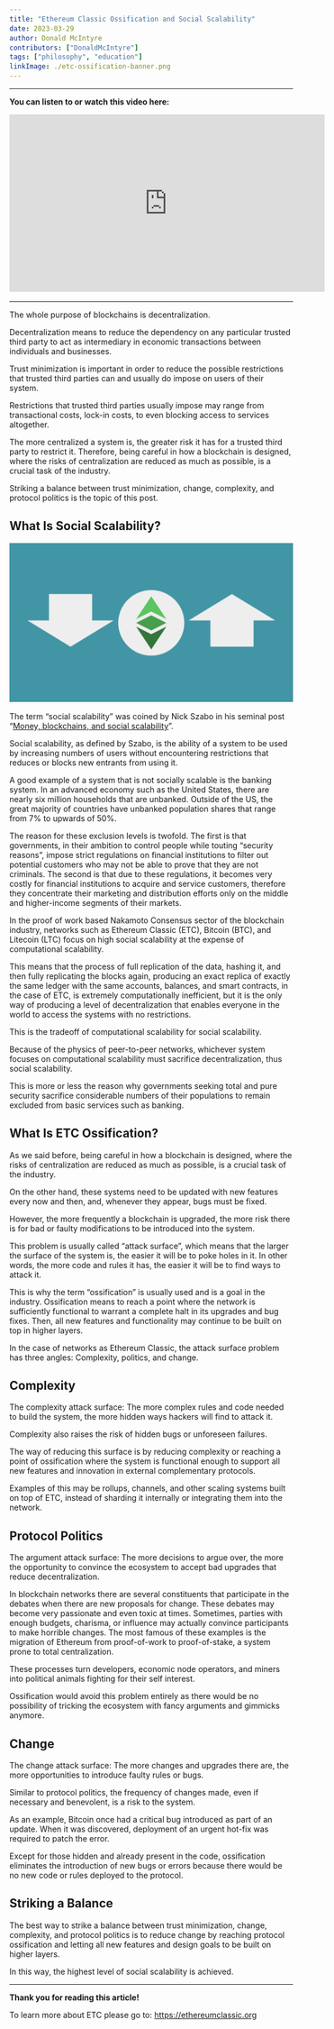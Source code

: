 ```yaml
---
title: "Ethereum Classic Ossification and Social Scalability"
date: 2023-03-29
author: Donald McIntyre
contributors: ["DonaldMcIntyre"]
tags: ["philosophy", "education"]
linkImage: ./etc-ossification-banner.png
---
```


---
**You can listen to or watch this video here:**

<iframe width="560" height="315" src="https://www.youtube.com/embed/wfas7sUqnzs" title="YouTube video player" frameborder="0" allow="accelerometer; autoplay; clipboard-write; encrypted-media; gyroscope; picture-in-picture; web-share" allowfullscreen></iframe>

---

The whole purpose of blockchains is decentralization. 

Decentralization means to reduce the dependency on any particular trusted third party to act as intermediary in economic transactions between individuals and businesses.

Trust minimization is important in order to reduce the possible restrictions that trusted third parties can and usually do impose on users of their system. 

Restrictions that trusted third parties usually impose may range from transactional costs, lock-in costs, to even blocking access to services altogether.

The more centralized a system is, the greater risk it has for a trusted third party to restrict it. Therefore, being careful in how a blockchain is designed, where the risks of centralization are reduced as much as possible, is a crucial task of the industry.

Striking a balance between trust minimization, change, complexity, and protocol politics is the topic of this post.

## What Is Social Scalability?

![Computational scalability must go down for social scalability to go up.](./etc-ossification-banner.png)

The term “social scalability” was coined by Nick Szabo in his seminal post “[Money, blockchains, and social scalability](http://unenumerated.blogspot.com/2017/02/money-blockchains-and-social-scalability.html)”.

Social scalability, as defined by Szabo, is the ability of a system to be used by increasing numbers of users without encountering restrictions that reduces or blocks new entrants from using it.

A good example of a system that is not socially scalable is the banking system. In an advanced economy such as the United States, there are nearly six million households that are unbanked. Outside of the US, the great majority of countries have unbanked population shares that range from 7% to upwards of 50%.

The reason for these exclusion levels is twofold. The first is that governments, in their ambition to control people while touting “security reasons”, impose strict regulations on financial institutions to filter out potential customers who may not be able to prove that they are not criminals. The second is that due to these regulations, it becomes very costly for financial institutions to acquire and service customers, therefore they concentrate their marketing and distribution efforts only on the middle and higher-income segments of their markets.

In the proof of work based Nakamoto Consensus sector of the blockchain industry, networks such as Ethereum Classic (ETC), Bitcoin (BTC), and Litecoin (LTC) focus on high social scalability at the expense of computational scalability. 

This means that the process of full replication of the data, hashing it, and then fully replicating the blocks again, producing an exact replica of exactly the same ledger with the same accounts, balances, and smart contracts, in the case of ETC, is extremely computationally inefficient, but it is the only way of producing a level of decentralization that enables everyone in the world to access the systems with no restrictions. 

This is the tradeoff of computational scalability for social scalability.

Because of the physics of peer-to-peer networks, whichever system focuses on computational scalability must sacrifice decentralization, thus social scalability.

This is more or less the reason why governments seeking total and pure security sacrifice considerable numbers of their populations to remain excluded from basic services such as banking.

## What Is ETC Ossification?

As we said before, being careful in how a blockchain is designed, where the risks of centralization are reduced as much as possible, is a crucial task of the industry.

On the other hand, these systems need to be updated with new features every now and then, and, whenever they appear, bugs must be fixed.

However, the more frequently a blockchain is upgraded, the more risk there is for bad or faulty modifications to be introduced into the system.

This problem is usually called “attack surface”, which means that the larger the surface of the system is, the easier it will be to poke holes in it. In other words, the more code and rules it has, the easier it will be to find ways to attack it.

This is why the term “ossification” is usually used and is a goal in the industry. Ossification means to reach a point where the network is sufficiently functional to warrant a complete halt in its upgrades and bug fixes. Then, all new features and functionality may continue to be built on top in higher layers.

In the case of networks as Ethereum Classic, the attack surface problem has three angles: Complexity, politics, and change.

## Complexity

The complexity attack surface: The more complex rules and code needed to build the system, the more hidden ways hackers will find to attack it.

Complexity also raises the risk of hidden bugs or unforeseen failures.

The way of reducing this surface is by reducing complexity or reaching a point of ossification where the system is functional enough to support all new features and innovation in external complementary protocols.

Examples of this may be rollups, channels, and other scaling systems built on top of ETC, instead of sharding it internally or integrating them into the network.

## Protocol Politics

The argument attack surface: The more decisions to argue over, the more the opportunity to convince the ecosystem to accept bad upgrades that reduce decentralization.

In blockchain networks there are several constituents that participate in the debates when there are new proposals for change. These debates may become very passionate and even toxic at times. Sometimes, parties with enough budgets, charisma, or influence may actually convince participants to make horrible changes. The most famous of these examples is the migration of Ethereum from proof-of-work to proof-of-stake, a system prone to total centralization.

These processes turn developers, economic node operators, and miners into political animals fighting for their self interest.

Ossification would avoid this problem entirely as there would be no possibility of tricking the ecosystem with fancy arguments and gimmicks anymore.

## Change

The change attack surface: The more changes and upgrades there are, the more opportunities to introduce faulty rules or bugs.

Similar to protocol politics, the frequency of changes made, even if necessary and benevolent, is a risk to the system. 

As an example, Bitcoin once had a critical bug introduced as part of an update. When it was discovered,  deployment of an urgent hot-fix was required to patch the error.

Except for those hidden and already present in the code, ossification eliminates the introduction of new bugs or errors because there would be no new code or rules deployed to the protocol.

## Striking a Balance

The best way to strike a balance between trust minimization, change, complexity, and protocol politics is to reduce change by reaching protocol ossification and letting all new features and design goals to be built on higher layers.

In this way, the highest level of social scalability is achieved.

---

**Thank you for reading this article!**

To learn more about ETC please go to: https://ethereumclassic.org
